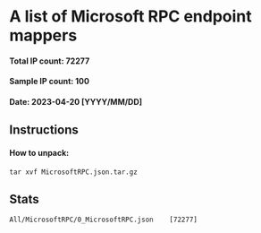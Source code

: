 # A list of Microsoft RPC endpoint mappers
#### Total IP count: 72277
#### Sample IP count: 100
#### Date: 2023-04-20 [YYYY/MM/DD]
## Instructions
#### How to unpack:
```
tar xvf MicrosoftRPC.json.tar.gz
```
## Stats
```
All/MicrosoftRPC/0_MicrosoftRPC.json	[72277]
```
